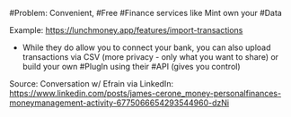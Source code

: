 #Problem: Convenient, #Free #Finance services like Mint own your #Data

Example: https://lunchmoney.app/features/import-transactions
- While they do allow you to connect your bank, you can also upload transactions via CSV (more privacy - only what you want to share) or build your own #PlugIn using their #API (gives you control)

Source: Conversation w/ Efrain via LinkedIn: https://www.linkedin.com/posts/james-cerone_money-personalfinances-moneymanagement-activity-6775066654293544960-dzNi